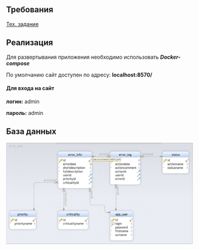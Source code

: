 ## Требования

[Тех. задание](test%20CFML.pdf)


## Реализация

Для развертывания приложения необходимо использовать ***Docker-compose***


По умолчанию сайт доступен по адресу: **localhost:8570/**

#### Для входа на сайт

**логин:** admin 

**пароль:** admin

## База данных

![db](db.jpg)
